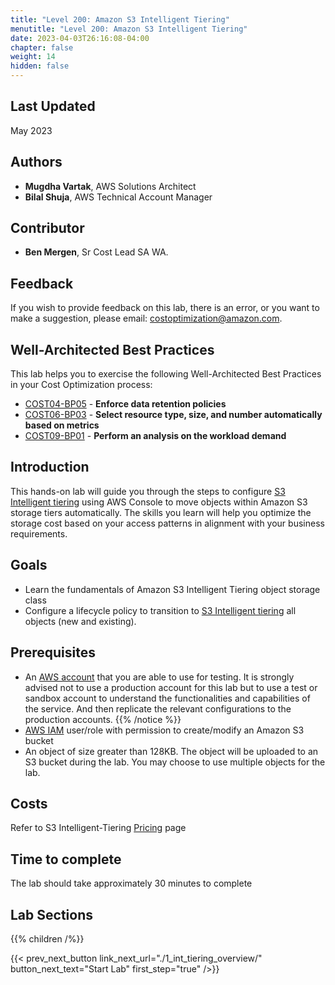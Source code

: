 ```yaml
---
title: "Level 200: Amazon S3 Intelligent Tiering"
menutitle: "Level 200: Amazon S3 Intelligent Tiering"
date: 2023-04-03T26:16:08-04:00
chapter: false
weight: 14
hidden: false
---
```

## Last Updated
May 2023

## Authors
* **Mugdha Vartak**, AWS Solutions Architect
* **Bilal Shuja**, AWS Technical Account Manager

## Contributor
* **Ben Mergen**, Sr Cost Lead SA WA.

## Feedback
If you wish to provide feedback on this lab, there is an error, or you want to make a suggestion, please email: costoptimization@amazon.com.

## Well-Architected Best Practices
This lab helps you to exercise the following Well-Architected Best Practices in your Cost Optimization process:
* [COST04-BP05](https://docs.aws.amazon.com/wellarchitected/latest/cost-optimization-pillar/cost_decomissioning_resources_data_retention.html) - **Enforce data retention policies**
* [COST06-BP03](https://docs.aws.amazon.com/wellarchitected/latest/cost-optimization-pillar/cost_type_size_number_resources_metrics.html) - **Select resource type, size, and number automatically based on metrics**
* [COST09-BP01](https://docs.aws.amazon.com/wellarchitected/latest/cost-optimization-pillar/cost_manage_demand_resources_cost_analysis.html) - **Perform an analysis on the workload demand**

## Introduction
This hands-on lab will guide you through the steps to configure [S3 Intelligent tiering](https://aws.amazon.com/s3/storage-classes/intelligent-tiering/) using AWS Console to move objects within Amazon S3 storage tiers automatically. The skills you learn will help you optimize the storage cost based on your access patterns in alignment with your business requirements.

## Goals
* Learn the fundamentals of Amazon S3 Intelligent Tiering object storage class 
* Configure a lifecycle policy to transition to [S3 Intelligent tiering](https://aws.amazon.com/s3/storage-classes/intelligent-tiering/) all objects (new and existing).


## Prerequisites
* An [AWS account](https://portal.aws.amazon.com/gp/aws/developer/registration/index.html) that you are able to use for testing.
It is strongly advised not to use a production account for this lab but to use a test or sandbox account to understand the functionalities and capabilities of the service. And then replicate the relevant configurations to the production accounts.
{{% /notice %}}
* [AWS IAM](https://aws.amazon.com/iam/) user/role with permission to create/modify an Amazon S3 bucket
* An object of size greater than 128KB. The object will be uploaded to an S3 bucket during the lab. You may choose to use multiple objects for the lab. 

## Costs
Refer to S3 Intelligent-Tiering [Pricing](https://aws.amazon.com/s3/pricing/) page

## Time to complete

The lab should take approximately 30 minutes to complete

## Lab Sections
{{% children  /%}}

{{< prev_next_button link_next_url="./1_int_tiering_overview/" button_next_text="Start Lab" first_step="true" />}}
